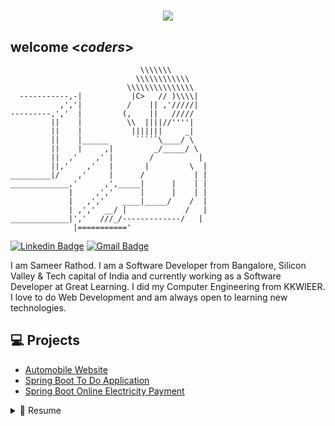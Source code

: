 <h1 align="center">
    <img src="https://readme-typing-svg.herokuapp.com/?font=Righteous&size=35&center=true&vCenter=true&width=500&height=70&duration=4000&lines=Hi+There!+👋;+I'm+Sameer+Rathod!;" />
</h1>

<h2>welcome <<i>coders</i>></h2>

``````
                             \\\\\\\
                            \\\\\\\\\\\\
                          \\\\\\\\\\\\\\\
  -----------,-|           |C>   // )\\\\|
           ,','|          /    || ,'/////|
---------,','  |         (,    ||   /////
         ||    |          \\  ||||//''''|
         ||    |           |||||||     _|
         ||    |______      `````\____/ \
         ||    |     ,|         _/_____/ \
         ||  ,'    ,' |        /          |
         ||,'    ,'   |       |         \  |
_________|/    ,'     |      /           | |
_____________,'      ,',_____|      |    | |
             |     ,','      |      |    | |
             |   ,','    ____|_____/    /  |
             | ,','  __/ |             /   |
_____________|','   ///_/-------------/   |
              |==========='
``````


[![Linkedin Badge](https://img.shields.io/badge/-LindkedIn-blue?style=flat-square&logo=Linkedin&logoColor=white&link=https://www.linkedin.com/in/sameerrathod1999)](https://www.linkedin.com/in/sameerrathod1999) 
[![Gmail Badge](https://img.shields.io/badge/-Gmail-Red?style=flat-square&logo=Gmail&logoColor=white&link=mailto:sameerrathod1999@gmail.com)](mailto:sameerrathod1999@gmail.com)

I am Sameer Rathod. I am a Software Developer from Bangalore, Silicon Valley & Tech capital of India and currently working as a Software Developer at Great Learning. I did my Computer Engineering from KKWIEER. I love to do Web Development and am always open to learning new technologies.

## 💻 Projects
* [Automobile Website](https://github.com/Sameer411/Automobiles-Website)
* [Spring Boot To Do Application](https://github.com/Sameer411/To-Do-Application)
* [Spring Boot Online Electricity Payment](https://github.com/Sameer411/Online-Electricity-Payment-Project)

<details>
  <summary>📃 Resume</summary>

## Technologies 
- **Front-End Development Technologies**: HTML/CSS, Bootstrap, Javascript, Typescript, Angular
- **Backend Development Technologies**: Node.js, Spring Boot
- **Databases**: MySQL, MongoDB
- **Version Control Tools**: Git, GitHub
- **UI/ UX**: Figma
- **DSA**: Java

## Experience

<img align="right" src="https://img.shields.io/badge/Spring_Boot-20232A?logo=java&logoColor=61DAFB" />
<img align="right" src="https://img.shields.io/badge/React_Native-20232A?logo=react&logoColor=61DAFB" />
<img align="right" src="https://img.shields.io/badge/Angular-20232A?logo=angular&logoColor=61DAFB" />

- 👨‍💻 **Software Engineer**\
📆 Dec'22 - moment\
📍 **Great Learning** - Bangalore, India

<img align="right" src="https://img.shields.io/badge/.Net-20232A?logo=.net&logoColor=61DAFB" />
<img align="right" src="https://img.shields.io/badge/Angular-20232A?logo=angular&logoColor=61DAFB" />

- 👨‍💻 **Software Developer**\
📆 Apr'22 - Dec'22\
📍 **HfactoR** - Bangalore, India

## Education

- 📖 **Computer Engineering**\
📆 2017 - 2021\
📍 **K. K. W. I. E. E. R.** - Pune University, India

</details>
